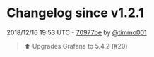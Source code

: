 # Changelog since v1.2.1

2018/12/16 19:53 UTC - [70977be](https://github.com/hassio-addons/addon-grafana/commit/70977bedaf15efc08386a227fe9fe088588cc222) by [@timmo001](https://github.com/timmo001)
> :arrow_up: Upgrades Grafana to 5.4.2 (#20) 

